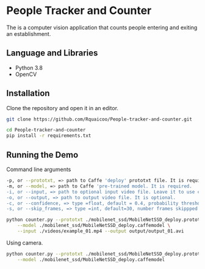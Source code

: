 # People Tracker and Counter
The is a computer vision application that counts people entering and exiting an establishment. 

## Language and Libraries
- Python 3.8
- OpenCV

## Installation
Clone the repository and open it in an editor.
```bash
git clone https://github.com/Rquaicoo/People-tracker-and-counter.git
```

```bash
cd People-tracker-and-counter
pip install -r requirements.txt

```

## Running the Demo
Command line arguments
```bash
-p, or --prototxt, => path to Caffe 'deploy' prototxt file. It is required.
-m, or --model, => path to Caffe 'pre-trained model. It is required.
-i, or --input, => path to optional input video file. Leave it to use camera feed.
-o, or --output, => path to output video file. It is optional.
-c, or --confidence, => type =float, default = 0.4, probability threshold for detections.
-s, or --skip_frames, => type =int, default=30, number frames skippped between detections.
```

```bash
python counter.py --prototxt ./mobilenet_ssd/MobileNetSSD_deploy.prototxt \
	--model ./mobilenet_ssd/MobileNetSSD_deploy.caffemodel \
	--input ./videos/example_01.mp4 --output output/output_01.avi
```

Using camera.
```bash
python counter.py --prototxt ./mobilenet_ssd/MobileNetSSD_deploy.prototxt \
	--model ./mobilenet_ssd/MobileNetSSD_deploy.caffemodel
```